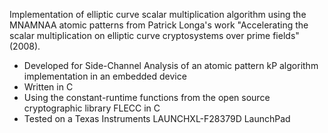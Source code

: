 Implementation of elliptic curve scalar multiplication algorithm using the MNAMNAA atomic patterns from Patrick Longa's work "Accelerating the scalar multiplication on elliptic curve cryptosystems over prime fields"(2008).
- Developed for Side-Channel Analysis of an atomic pattern kP algorithm implementation in an embedded device
- Written in C
- Using the constant-runtime functions from the open source cryptographic library FLECC in C
- Tested on a Texas Instruments LAUNCHXL-F28379D LaunchPad
